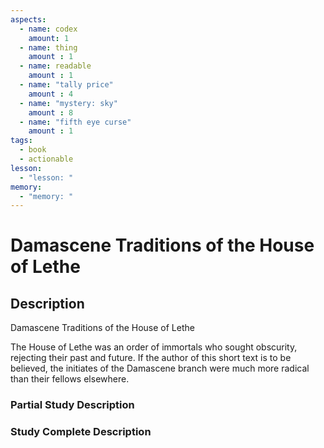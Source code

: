 ```yaml
---
aspects: 
  - name: codex
    amount: 1
  - name: thing
    amount : 1
  - name: readable
    amount : 1
  - name: "tally price"
    amount : 4
  - name: "mystery: sky"
    amount : 8
  - name: "fifth eye curse"
    amount : 1
tags:
  - book
  - actionable
lesson:
  - "lesson: "
memory:
  - "memory: "
---
```


# Damascene Traditions of the House of Lethe

## Description
Damascene Traditions of the House of Lethe

The House of Lethe was an order of immortals who sought obscurity, rejecting their past and future. If the author of this short text is to be believed, the initiates of the Damascene branch were much more radical than their fellows elsewhere.
### Partial Study Description

### Study Complete Description
